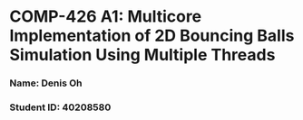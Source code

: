 # COMP-426 A1: Multicore Implementation of 2D Bouncing Balls Simulation Using Multiple Threads

### Name: Denis Oh

### Student ID: 40208580
